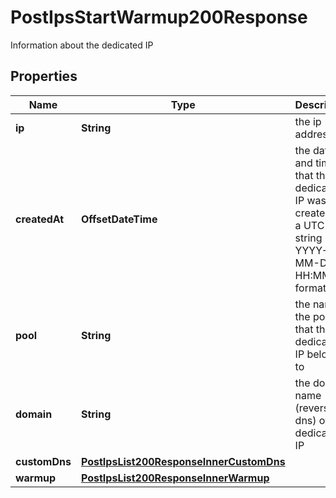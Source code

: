 

# PostIpsStartWarmup200Response

Information about the dedicated IP

## Properties

| Name | Type | Description | Notes |
|------------ | ------------- | ------------- | -------------|
|**ip** | **String** | the ip address |  [optional] |
|**createdAt** | **OffsetDateTime** | the date and time that the dedicated IP was created as a UTC string in YYYY-MM-DD HH:MM:SS format |  [optional] |
|**pool** | **String** | the name of the pool that this dedicated IP belongs to |  [optional] |
|**domain** | **String** | the domain name (reverse dns) of this dedicated IP |  [optional] |
|**customDns** | [**PostIpsList200ResponseInnerCustomDns**](PostIpsList200ResponseInnerCustomDns.md) |  |  [optional] |
|**warmup** | [**PostIpsList200ResponseInnerWarmup**](PostIpsList200ResponseInnerWarmup.md) |  |  [optional] |



